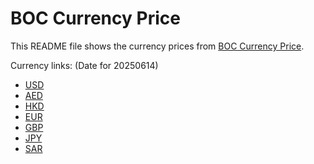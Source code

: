 # BOC Currency Price

This README file shows the currency prices from [BOC Currency Price](https://www.boc.cn/sourcedb/whpj/).

Currency links: (Date for 20250614)

- [USD](https://bocurrencyprice.techina.science/BOC_CURRENCY_PRICE/USD/20250614.json)
- [AED](https://bocurrencyprice.techina.science/BOC_CURRENCY_PRICE/AED/20250614.json)
- [HKD](https://bocurrencyprice.techina.science/BOC_CURRENCY_PRICE/HKD/20250614.json)
- [EUR](https://bocurrencyprice.techina.science/BOC_CURRENCY_PRICE/EUR/20250614.json)
- [GBP](https://bocurrencyprice.techina.science/BOC_CURRENCY_PRICE/GBP/20250614.json)
- [JPY](https://bocurrencyprice.techina.science/BOC_CURRENCY_PRICE/JPY/20250614.json)
- [SAR](https://bocurrencyprice.techina.science/BOC_CURRENCY_PRICE/SAR/20250614.json)
